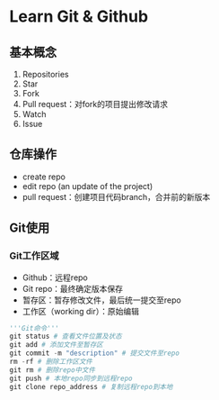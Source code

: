 # Learn Git & Github

## 基本概念

1. Repositories
2. Star
3. Fork
4. Pull request：对fork的项目提出修改请求
5. Watch
6. Issue



## 仓库操作

* create repo
* edit repo (an update of the project)
* pull request：创建项目代码branch，合并前的新版本



## Git使用

### Git工作区域

* Github：远程repo
* Git repo：最终确定版本保存
* 暂存区：暂存修改文件，最后统一提交至repo
* 工作区（working dir）：原始编辑

```python
'''Git命令'''
git status # 查看文件位置及状态
git add # 添加文件至暂存区
git commit -m "description" # 提交文件至repo
rm -rf # 删除工作区文件
git rm # 删除repo中文件
git push # 本地repo同步到远程repo
git clone repo_address # 复制远程repo到本地
```

